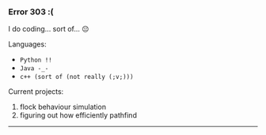 ### Error 303 :( 

I do coding... sort of... 😔

Languages: 
- `Python !!`
- `Java -_-`
- `c++ (sort of (not really (;v;)))`


Current projects:
1. flock behaviour simulation
2. figuring out how efficiently pathfind

---



<!--
**withercraft303/withercraft303** is a ✨ _special_ ✨ repository because its `README.md` (this file) appears on your GitHub profile.

Here are some ideas to get you started:

- 🔭 I’m currently working on ...
- 🌱 I’m currently learning ...
- 👯 I’m looking to collaborate on ...
- 🤔 I’m looking for help with ...
- 💬 Ask me about ...
- 📫 How to reach me: ...
- 😄 Pronouns: ...
- ⚡ Fun fact: ...
-->
